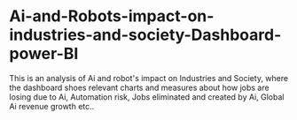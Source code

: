 # Ai-and-Robots-impact-on-industries-and-society-Dashboard-power-BI
This is an analysis of Ai and robot's impact on Industries and Society, where the dashboard shoes relevant charts and measures about  how jobs are losing due to Ai, Automation risk, Jobs eliminated and created by Ai, Global Ai revenue growth etc..
